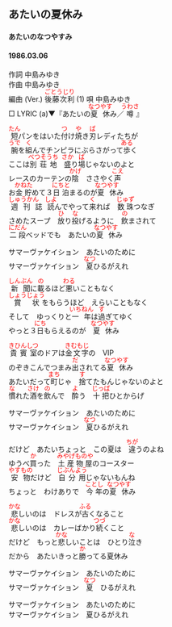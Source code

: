 <style type="text/css">
	ruby{
	    ruby-position: over;
	}
	ruby > rt{font-size: 12px;color:red;}
	p{font:16px;font-size: '楷体'}
</style>
## あたいの夏休み
#### あたいのなつやすみ
#### 1986.03.06


作詞        中島みゆき  
作曲        中島みゆき  
編曲 (Ver.) <ruby><rb>後藤次利</rb><rp>(</rp><rt>ごとうじり</rt><rp>)</rp></ruby> (1)
唄          中島みゆき  
□ LYRIC (a)▼『あたいの<ruby><rb>夏休</rb><rp>(</rp><rt>なつやす</rt><rp>)</rp></ruby>み／<ruby><rb>噂</rb><rp>(</rp><rt>うわさ</rt><rp>)</rp></ruby>』  

<ruby><rb>短</rb><rp>(</rp><rt>たん</rt><rp>)</rp></ruby>パンをはいた<ruby><rb>付</rb><rp>(</rp><rt>つ</rt><rp>)</rp></ruby>け<ruby><rb>焼</rb><rp>(</rp><rt>や</rt><rp>)</rp></ruby>き<ruby><rb>刃</rb><rp>(</rp><rt>ば</rt><rp>)</rp></ruby>レディたちが  
<ruby><rb>腕</rb><rp>(</rp><rt>うで</rt><rp>)</rp></ruby>を<ruby><rb>組</rb><rp>(</rp><rt>く</rt><rp>)</rp></ruby>んでチンピラにぶらさがって<ruby><rb>歩</rb><rp>(</rp><rt>ある</rt><rp>)</rp></ruby>く  
ここは<ruby><rb>別荘地</rb><rp>(</rp><rt>べつそうち</rt><rp>)</rp></ruby>　<ruby><rb>盛</rb><rp>(</rp><rt>さか</rt><rp>)</rp></ruby>り<ruby><rb>場</rb><rp>(</rp><rt>ば</rt><rp>)</rp></ruby>じゃないのよと  
レースのカーテンの<ruby><rb>陰</rb><rp>(</rp><rt>かげ</rt><rp>)</rp></ruby>　ささやく<ruby><rb>声</rb><rp>(</rp><rt>こえ</rt><rp>)</rp></ruby>  
お<ruby><rb>金貯</rb><rp>(</rp><rt>かねた</rt><rp>)</rp></ruby>めて３<ruby><rb>日泊</rb><rp>(</rp><rt>にちと</rt><rp>)</rp></ruby>まるのが<ruby><rb>夏休</rb><rp>(</rp><rt>なつやす</rt><rp>)</rp></ruby>み  
<ruby><rb>週刊誌読</rb><rp>(</rp><rt>しゅうかん　しよ</rt><rp>)</rp></ruby>んでやって<ruby><rb>来</rb><rp>(</rp><rt>く</rt><rp>)</rp></ruby>れば　<ruby><rb>数珠</rb><rp>(</rp><rt>じゅず</rt><rp>)</rp></ruby>つなぎ  
さめたスープ　<ruby><rb>放</rb><rp>(</rp><rt>ひ</rt><rp>)</rp></ruby>り<ruby><rb>投</rb><rp>(</rp><rt>な</rt><rp>)</rp></ruby>げるように　<ruby><rb>飲</rb><rp>(</rp><rt>の</rt><rp>)</rp></ruby>まされて  
<ruby><rb>二段</rb><rp>(</rp><rt>にだん</rt><rp>)</rp></ruby>ベッドでも　あたいの<ruby><rb>夏休</rb><rp>(</rp><rt>なつやす</rt><rp>)</rp></ruby>み  
  
サマーヴァケイション　あたいのために  
サマーヴァケイション　<ruby><rb>夏</rb><rp>(</rp><rt>なつ</rt><rp>)</rp></ruby>ひるがえれ  
  
<ruby><rb>新聞</rb><rp>(</rp><rt>しんぶん</rt><rp>)</rp></ruby>に<ruby><rb>載</rb><rp>(</rp><rt>の</rt><rp>)</rp></ruby>るほど<ruby><rb>悪</rb><rp>(</rp><rt>わる</rt><rp>)</rp></ruby>いこともなく  
<ruby><rb>賞状</rb><rp>(</rp><rt>しょうじょう</rt><rp>)</rp></ruby>をもらうほど　えらいこともなく  
そして　ゆっくりと<ruby><rb>一年</rb><rp>(</rp><rt>いちねん</rt><rp>)</rp></ruby>は<ruby><rb>過</rb><rp>(</rp><rt>す</rt><rp>)</rp></ruby>ぎてゆく  
やっと３<ruby><rb>日</rb><rp>(</rp><rt>にち</rt><rp>)</rp></ruby>もらえるのが　<ruby><rb>夏休</rb><rp>(</rp><rt>なつやす</rt><rp>)</rp></ruby>み  
  
<ruby><rb>貴賓室</rb><rp>(</rp><rt>きひんしつ</rt><rp>)</rp></ruby>のドアは<ruby><rb>金文字</rb><rp>(</rp><rt>きむもじ</rt><rp>)</rp></ruby>の　VIP  
のぞきこんでつまみ<ruby><rb>出</rb><rp>(</rp><rt>だ</rt><rp>)</rp></ruby>されてる<ruby><rb>夏休</rb><rp>(</rp><rt>なつやす</rt><rp>)</rp></ruby>み  
あたいだって<ruby><rb>町</rb><rp>(</rp><rt>まち</rt><rp>)</rp></ruby>じゃ　<ruby><rb>捨</rb><rp>(</rp><rt>す</rt><rp>)</rp></ruby>てたもんじゃないのよと  
<ruby><rb>慣</rb><rp>(</rp><rt>な</rt><rp>)</rp></ruby>れた<ruby><rb>酒</rb><rp>(</rp><rt>さけ</rt><rp>)</rp></ruby>を<ruby><rb>飲</rb><rp>(</rp><rt>の</rt><rp>)</rp></ruby>んで　<ruby><rb>酔</rb><rp>(</rp><rt>よ</rt><rp>)</rp></ruby>う　<ruby><rb>十把</rb><rp>(</rp><rt>じっば</rt><rp>)</rp></ruby>ひとからげ  
  
サマーヴァケイション　あたいのために  
サマーヴァケイション　<ruby><rb>夏</rb><rp>(</rp><rt>なつ</rt><rp>)</rp></ruby>ひるがえれ  
  
だけど　あたいちょっと　この夏は　<ruby><rb>違</rb><rp>(</rp><rt>ちが</rt><rp>)</rp></ruby>うのよね  
ゆうべ<ruby><rb>買</rb><rp>(</rp><rt>か</rt><rp>)</rp></ruby>った　<ruby><rb>土産物屋</rb><rp>(</rp><rt>みやげものや</rt><rp>)</rp></ruby>のコースター  
<ruby><rb>安物</rb><rp>(</rp><rt>やすもの</rt><rp>)</rp></ruby>だけど　<ruby><rb>自分用</rb><rp>(</rp><rt>じぶんよう</rt><rp>)</rp></ruby>じゃないもんね  
ちょっと　わけありで　<ruby><rb>今年</rb><rp>(</rp><rt>ことし</rt><rp>)</rp></ruby>の<ruby><rb>夏休</rb><rp>(</rp><rt>なつやす</rt><rp>)</rp></ruby>み  
  
<ruby><rb>悲</rb><rp>(</rp><rt>かな</rt><rp>)</rp></ruby>しいのは　ドレスが<ruby><rb>古</rb><rp>(</rp><rt>ふる</rt><rp>)</rp></ruby>くなること  
<ruby><rb>悲</rb><rp>(</rp><rt>かな</rt><rp>)</rp></ruby>しいのは　カレーばかり<ruby><rb>続</rb><rp>(</rp><rt>つづ</rt><rp>)</rp></ruby>くこと  
だけど　もっと<ruby><rb>悲</rb><rp>(</rp><rt>かな</rt><rp>)</rp></ruby>しいことは　ひとり<ruby><rb>泣</rb><rp>(</rp><rt>な</rt><rp>)</rp></ruby>き  
だから　あたいきっと<ruby><rb>勝</rb><rp>(</rp><rt>か</rt><rp>)</rp></ruby>ってる夏休み  
  
サマーヴァケイション　あたいのために  
サマーヴァケイション　<ruby><rb>夏</rb><rp>(</rp><rt>なつ</rt><rp>)</rp></ruby>　ひるがえれ  
  
サマーヴァケイション　あたいのために  
サマーヴァケイション　夏ひるがえれ  